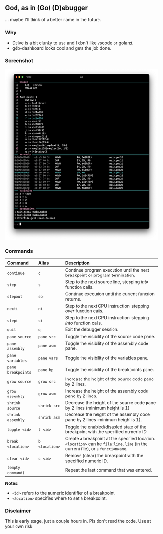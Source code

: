## God, as in (Go) (D)ebugger

... maybe I'll think of a better name in the future.

### Why

- Delve is a bit clunky to use and I don't like vscode or golan*d*.
- gdb-dashboard looks cool and gets the job done.

### Screenshot

![Screenshot](/.github/screenshot1.png)

### Commands

| Command             | Alias         | Description                                                                              |
| :------------------ | :---------------- | :--------------------------------------------------------------------------------------- |
| `continue`          | `c`               | Continue program execution until the next breakpoint or program termination.             | | `next`              | `n`               | Step to the next source line in the current function, stepping *over* function calls.      |
| `step`              | `s`               | Step to the next source line, stepping *into* function calls.                            |
| `stepout`           | `so`              | Continue execution until the current function returns.                                   |
| `nexti`             | `ni`              | Step to the next CPU instruction, stepping *over* function calls.                        |
| `stepi`             | `si`              | Step to the next CPU instruction, stepping *into* function calls.                        |
| `quit`              | `q`               | Exit the debugger session.                                                               |
| `pane source`       | `pane src`        | Toggle the visibility of the source code pane.                                           |
| `pane assembly`     | `pane asm`        | Toggle the visibility of the assembly code pane.                                         |
| `pane variables`    | `pane vars`       | Toggle the visibility of the variables pane.                                             |
| `pane breakpoints`  | `pane bp`         | Toggle the visibility of the breakpoints pane.                                           |
| `grow source`       | `grow src`        | Increase the height of the source code pane by 2 lines.                                  |
| `grow assembly`     | `grow asm`        | Increase the height of the assembly code pane by 2 lines.                                |
| `shrink source`     | `shrink src`      | Decrease the height of the source code pane by 2 lines (minimum height is 1).            |
| `shrink assembly`   | `shrink asm`      | Decrease the height of the assembly code pane by 2 lines (minimum height is 1).          |
| `toggle <id>`       | `t <id>`          | Toggle the enabled/disabled state of the breakpoint with the specified numeric ID.         |
| `break <location>`  | `b <location>`    | Create a breakpoint at the specified location. `<location>` can be `file:line`, `line` (in the current file), or a `functionName`. |
| `clear <id>`        | `c <id>`          | Remove (clear) the breakpoint with the specified numeric ID.                             |
| `(empty command)`   |                   | Repeat the last command that was entered.                                                |

**Notes:**

* `<id>` refers to the numeric identifier of a breakpoint.
* `<location>` specifies where to set a breakpoint.

### Disclaimer

This is early stage, just a couple hours in. Pls don't read the code. Use at your own risk.
